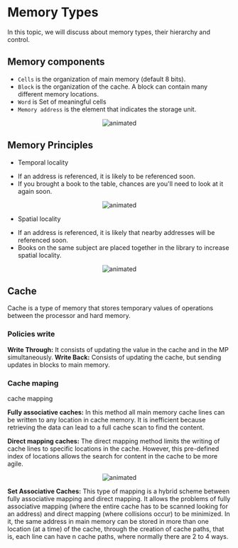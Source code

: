 # Memory Types

In this topic, we will discuss about memory types, their hierarchy and control.

## Memory components
- `Cells` is the organization of main memory (default 8 bits).
- `Block` is the organization of the cache. A block can contain many different memory locations.
- `Word` is Set of meaningful cells
- `Memory address` is the element that indicates the storage unit.

<p align="center">
  <img src="https://user-images.githubusercontent.com/91018438/231329588-d36f52f8-a054-4c47-9480-1ae7c39d936a.png" alt="animated" />
</p>

## Memory Principles

* Temporal locality
- If an address is referenced, it is likely to be referenced soon.
- If you brought a book to the table, chances are you'll need to look at it again soon.

<p align="center">
  <img src="https://user-images.githubusercontent.com/91018438/231330667-9543b8ed-6ce2-4b40-afef-b8edfcee9ce6.png" alt="animated" />
</p>

* Spatial locality
- If an address is referenced, it is likely that nearby addresses will be referenced soon.
- Books on the same subject are placed together in the library to increase spatial locality.

<p align="center">
  <img src="https://user-images.githubusercontent.com/91018438/217667316-601006e8-77f4-47cf-82b3-73ac85641ef9.png" alt="animated" />
</p>

## Cache
Cache is a type of memory that stores temporary values of operations between the processor and hard memory.

### Policies write 

**Write Through:** It consists of updating the value in the cache and in the MP simultaneously.
**Write Back:** Consists of updating the cache, but sending updates in blocks to main memory.


### Cache maping
cache mapping

**Fully associative caches:** In this method all main memory cache lines can be written to any location in cache memory. It is inefficient because retrieving the data can lead to a full cache scan to find the content.

**Direct mapping caches:** The direct mapping method limits the writing of cache lines to specific locations in the cache. However, this pre-defined index of locations allows the search for content in the cache to be more agile.

<p align="center">
  <img src="https://user-images.githubusercontent.com/91018438/231331878-bb9c9cc6-961d-4a06-9427-e4230ad19279.png" alt="animated" />
</p>
	

**Set Associative Caches:** This type of mapping is a hybrid scheme between fully associative mapping and direct mapping. It allows the problems of fully associative mapping (where the entire cache has to be scanned looking for an address) and direct mapping (where collisions occur) to be minimized. In it, the same address in main memory can be stored in more than one location (at a time) of the cache, through the creation of cache paths, that is, each line can have n cache paths, where normally there are 2 to 4 ways.




